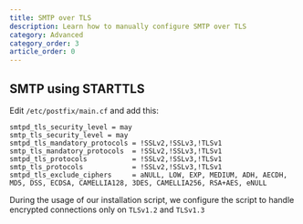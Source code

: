 ```yaml
---
title: SMTP over TLS
description: Learn how to manually configure SMTP over TLS
category: Advanced
category_order: 3
article_order: 0
---
```


## SMTP using STARTTLS
Edit `/etc/postfix/main.cf` and add this:

```
smtpd_tls_security_level = may
smtp_tls_security_level = may
smtpd_tls_mandatory_protocols = !SSLv2,!SSLv3,!TLSv1
smtp_tls_mandatory_protocols  = !SSLv2,!SSLv3,!TLSv1
smtpd_tls_protocols           = !SSLv2,!SSLv3,!TLSv1
smtp_tls_protocols            = !SSLv2,!SSLv3,!TLSv1
smtpd_tls_exclude_ciphers     = aNULL, LOW, EXP, MEDIUM, ADH, AECDH, MD5, DSS, ECDSA, CAMELLIA128, 3DES, CAMELLIA256, RSA+AES, eNULL
```

During the usage of our installation script, we configure the script to handle encrypted connections only on `TLSv1.2` and `TLSv1.3`